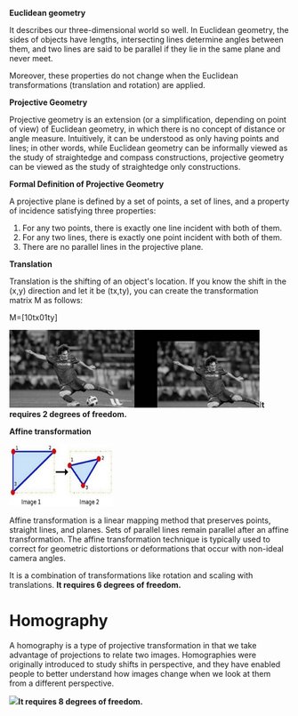 ﻿**Euclidean geometry**

It describes our three-dimensional world so well. In Euclidean geometry, the sides of objects have lengths, intersecting lines determine angles between them, and two lines are said to be parallel if they lie in the same plane and never meet. 

Moreover, these properties do not change when the Euclidean transformations (translation and rotation) are applied. 

**Projective Geometry** 

Projective geometry is an extension (or a simplification, depending on point of view) of Euclidean geometry, in which there is no concept of distance or angle measure. Intuitively, it can be understood as only having points and lines; in other words, while Euclidean geometry can be informally viewed as the study of straightedge and compass constructions, projective geometry can be viewed as the study of straightedge only constructions.

**Formal Definition of Projective Geometry**

A projective plane is defined by a set of points, a set of lines, and a property of incidence satisfying three properties:

1. For any two points, there is exactly one line incident with both of them.
1. For any two lines, there is exactly one point incident with both of them.
1. There are no parallel lines in the projective plane.

**Translation**

Translation is the shifting of an object's location. If you know the shift in the (x,y) direction and let it be (tx,ty), you can create the transformation matrix M as follows:

M=[10tx01ty]

![](Aspose.Words.0fd94200-277e-459a-a114-552315dcdf79.001.jpeg)I**t requires 2 degrees of freedom.**

**Affine transformation**

![](Aspose.Words.0fd94200-277e-459a-a114-552315dcdf79.002.jpeg)

Affine transformation is a linear mapping method that preserves points, straight lines, and planes. Sets of parallel lines remain parallel after an affine transformation. The affine transformation technique is typically used to correct for geometric distortions or deformations that occur with non-ideal camera angles. 

It is a combination of transformations like rotation and scaling with translations. **It requires 6 degrees of freedom.**
# **Homography**
A homography is a type of projective transformation in that we take advantage of projections to relate two images. Homographies were originally introduced to study shifts in perspective, and they have enabled people to better understand how images change when we look at them from a different perspective.

![](Aspose.Words.0fd94200-277e-459a-a114-552315dcdf79.003.png)**It requires 8 degrees of freedom.**


